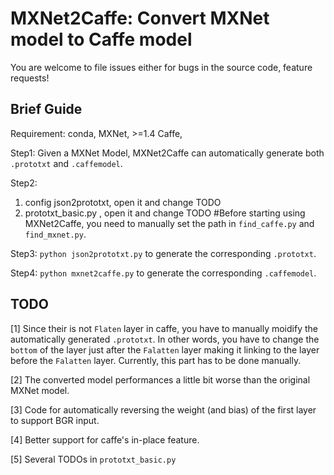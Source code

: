# MXNet2Caffe: Convert MXNet model to Caffe model

You are welcome to file issues either for bugs in the source code, feature requests!


## Brief Guide
Requirement:
conda,
MXNet, >=1.4
Caffe,

Step1: Given a MXNet Model, MXNet2Caffe can automatically generate both `.prototxt` and `.caffemodel`.

Step2: 
   1) config json2prototxt, open it and change TODO
   2) prototxt_basic.py   , open it and change TODO
#Before starting using MXNet2Caffe, you need to manually set the path in `find_caffe.py` and `find_mxnet.py`.

Step3: `python json2prototxt.py` to generate the corresponding `.prototxt`.

Step4: `python mxnet2caffe.py` to generate the corresponding `.caffemodel`.


## TODO

[1] Since their is not `Flaten` layer in caffe, you have to manually moidify the automatically generated `.prototxt`. In other words, you have to change the `bottom` of the layer just after the `Falatten` layer making it linking to the layer before the `Falatten` layer. Currently, this part has to be done manually.

[2] The converted model performances a little bit worse than the original MXNet model.

[3] Code for automatically reversing the weight (and bias) of the first layer to support BGR input.

[4] Better support for caffe's in-place feature.

[5] Several TODOs in `prototxt_basic.py`
